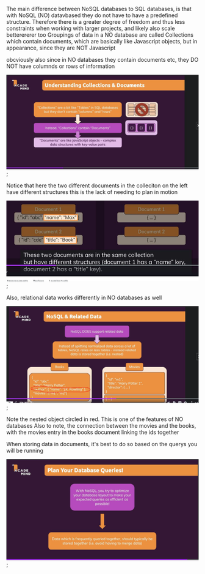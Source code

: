 The main difference between NoSQL databases to SQL databases, is that with NoSQL (NO) datavbased they do not have to have a predefined structure. Therefore there is a greater degree of freedom and thus less constraints when working with larger projects, and likely also scale betterererer too
Groupings of data in a NO database are called Collections which contain documents, which are basically like Javascript objects, but in appearance, since they are NOT Javascript

obcviously also since in NO databases they contain documents etc, they DO NOT have columnds or rows of information

![alt text](NODB-chart-1.jpg "Title");

Notice that here the two different documents in the colleciton on the left have different structures
this is the lack of needing to plan in motion

![alt text](NODB-chart-2.jpg "Title");

Also, relational data works differently in NO databases as well

![alt text](NODB-chart-3.jpg "Title");

Note the nested object circled in red. This is one of the features of NO databases
Also to note, the connection between the movies and the books, with the movies entry in the books document linking the ids together

When storing data in documents, it's best to do so based on the querys you will be running

![alt text](NODB-chart-4.jpg "Title");
